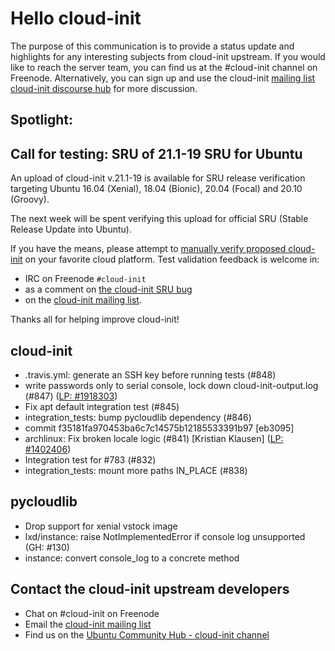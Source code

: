 # Hello cloud-init

The purpose of this communication is to provide a status update and
highlights for any interesting subjects from cloud-init upstream. If
you would like to reach the server team, you can find us at
the #cloud-init channel on Freenode. Alternatively, you can sign up
and use the cloud-init [mailing list](mailto:cloud-init@lists.launchpad.net)
[cloud-init discourse hub](https://discourse.ubuntu.com/c/server/cloud-init) for more
discussion.

## Spotlight:
Call for testing: SRU of 21.1-19 SRU for Ubuntu
-----------------------------------------------
An upload of cloud-init v.21.1-19 is available for SRU release verification targeting
Ubuntu 16.04 (Xenial), 18.04 (Bionic), 20.04 (Focal) and 20.10 (Groovy).

The next week will be spent verifying this upload for official
SRU (Stable Release Update into Ubuntu).

If you have the means, please attempt to [manually verify proposed cloud-init](https://cloudinit.readthedocs.io/en/latest/topics/debugging.html?highlight=sru#manual-sru-verification-procedure)
on your favorite cloud platform. Test validation feedback is welcome in:
- IRC on Freenode `#cloud-init`
- as a comment on [the cloud-init SRU bug](https://bugs.launchpad.net/bugs/1920272) 
- on the [cloud-init mailing list](mailto:cloud-init@lists.launchpad.net).

Thanks all for helping improve cloud-init!

## cloud-init

- .travis.yml: generate an SSH key before running tests (#848)
- write passwords only to serial console, lock down cloud-init-output.log
  (#847) ([LP: #1918303](https://bugs.launchpad.net/bugs/1918303))
- Fix apt default integration test (#845)
- integration_tests: bump pycloudlib dependency (#846)
- commit f35181fa970453ba6c7c14575b12185533391b97 [eb3095]
- archlinux: Fix broken locale logic (#841)
  [Kristian Klausen] ([LP: #1402406](https://bugs.launchpad.net/bugs/1402406))
- Integration test for #783 (#832)
- integration_tests: mount more paths IN_PLACE (#838)

## pycloudlib

- Drop support for xenial vstock image
- lxd/instance: raise NotImplementedError if console log unsupported
  (GH: #130)
- instance: convert console_log to a concrete method

## Contact the cloud-init upstream developers

- Chat on #cloud-init on Freenode
- Email the [cloud-init mailing list](mailto:cloud-init@lists.launchpad.net)
- Find us on the [Ubuntu Community Hub - cloud-init channel](https://discourse.ubuntu.com/c/server/cloud-init)
